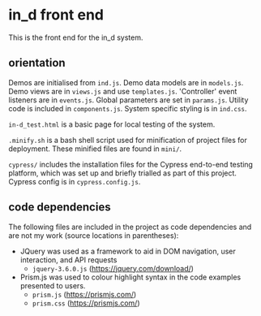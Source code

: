 # in_d front end

This is the front end for the in_d system.

## orientation

Demos are initialised from `ind.js`.
Demo data models are in `models.js`.
Demo views are in `views.js` and use `templates.js`.
'Controller' event listeners are in `events.js`.
Global parameters are set in `params.js`.
Utility code is included in `components.js`.
System specific styling is in `ind.css`.

`in-d_test.html` is a basic page for local testing of the system.

`.minify.sh` is a bash shell script used for minification of project files for deployment.
These minified files are found in `mini/`.

`cypress/` includes the installation files for the Cypress end-to-end testing platform, which was set up and briefly trialled as part of this project.
Cypress config is in `cypress.config.js`.

## code dependencies

The following files are included in the project as code dependencies and are not my work (source locations in parentheses):

- JQuery was used as a framework to aid in DOM navigation, user interaction, and API requests
  - `jquery-3.6.0.js` (https://jquery.com/download/)
- Prism.js was used to colour highlight syntax in the code examples presented to users.
  - `prism.js` (https://prismjs.com/)
  - `prism.css` (https://prismjs.com/)